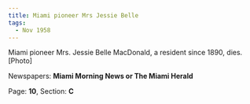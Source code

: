 ```yaml
---  
title: Miami pioneer Mrs Jessie Belle  
tags:  
  - Nov 1958  
---  
```

  
Miami pioneer Mrs. Jessie Belle MacDonald, a resident since 1890, dies. [Photo]  
  
Newspapers: **Miami Morning News or The Miami Herald**  
  
Page: **10**, Section: **C** 
